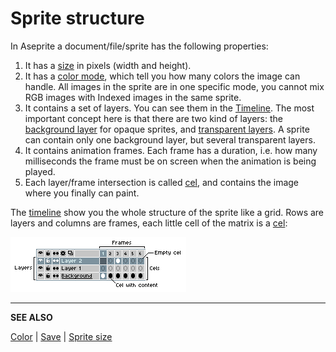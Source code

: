 # Sprite structure

In Aseprite a document/file/sprite has the following properties:

1. It has a [size](sprite-size.md) in pixels (width and height).
1. It has a [color mode](color.md), which tell you how many colors
   the image can handle. All images in the sprite are in one specific mode,
   you cannot mix RGB images with Indexed images in the same sprite.
1. It contains a set of layers. You can see them in
   the [Timeline](timeline.md). The most important concept here is
   that there are two kind of layers:
   the [background layer](layers.md#background-Layer) for opaque sprites, and
   [transparent layers](layers.md#transparent-Layers).
   A sprite can contain only one background layer, but several
   transparent layers.
1. It contains animation frames. Each frame has a duration, i.e. how many milliseconds
   the frame must be on screen when the animation is being played.
1. Each layer/frame intersection is called [cel](cel.md),
   and contains the image where you finally can paint.

The [timeline](timeline.md) show you the whole structure of the
sprite like a grid. Rows are layers and columns are frames, each
little cell of the matrix is a [cel](cel.md):

![Cels Matrix](sprite/sprite-components.png)

---

**SEE ALSO**

[Color](color.md) |
[Save](save.md) |
[Sprite size](sprite-size.md)
